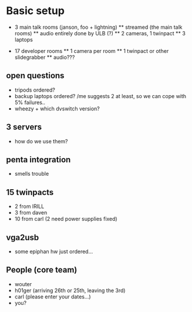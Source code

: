 Basic setup
====

* 3 main talk rooms (janson, foo + lightning)
**  streamed (the main talk rooms)
**  audio entirely done by ULB (?)
**  2 cameras, 1 twinpact
**  3 laptops

* 17 developer rooms
** 1 camera per room 
** 1 twinpact or other slidegrabber
** audio???

open questions
----
* tripods ordered?
* backup laptops ordered? /me suggests 2 at least, so we can cope with 5% failures..
* wheezy + which dvswitch version?


3 servers
----
* how do we use them?

penta integration
----
* smells trouble

15 twinpacts
----
* 2 from IRILL
* 3 from daven
* 10 from carl (2 need power supplies fixed)

vga2usb 
----
* some epiphan hw just ordered...

People (core team)
----
* wouter
* h01ger (arriving 26th or 25th, leaving the 3rd)
* carl (please enter your dates...)
* you?

